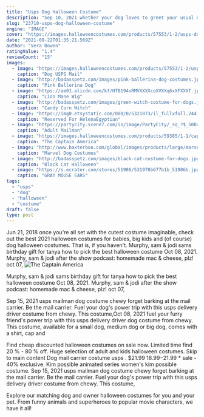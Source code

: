 ```yaml
---
title: "Usps Dog Halloween Costume"
description: "Sep 10, 2021 whether your dog loves to greet your usual delivery driver or has a whole thing against the person, this funny dog costume is an appropriate choice. (there's also a dog usps costume"
slug: "23710-usps-dog-halloween-costume"
engine: "IMAGE"
cover: "https://images.halloweencostumes.com/products/57553/1-2/usps-dog-mail-carrier-costume.jpg"
date: "2021-09-22T01:35:21.569Z"
author: "Vera Bowen"
ratingValue: "1.4"
reviewCount: "15"
images:
  - image: "https://images.halloweencostumes.com/products/57553/1-2/usps-dog-mail-carrier-costume.jpg"
    caption: "Dog USPS Mail"
  - image: "http://badasspetz.com/images/pink-ballerina-dog-costumes.jpg"
    caption: "Pink Ballerina Dog"
  - image: "https://ae01.alicdn.com/kf/HTB194vRMVXXXXcoXVXXq6xXFXXXT.jpg"
    caption: "Lion Mane Wig"
  - image: "http://badasspetz.com/images/green-witch-costume-for-dogs.jpg"
    caption: "Candy Corn Witch"
  - image: "https://img0.etsystatic.com/000/0/5321873/il_fullxfull.244718504.jpg"
    caption: "Reserved For HelenaEgyptian"
  - image: "https://partycity.scene7.com/is/image/PartyCity/_sq_?$_500x500_$&$product=PartyCity/793120_full"
    caption: "Adult Mailman"
  - image: "https://images.halloweencostumes.com/products/59385/1-1/captain-america-pet-costume.jpg"
    caption: "The Captain America"
  - image: "http://www.baxterboo.com/global/images/products/large/marvel-captain-america-dog-costume-1.jpg"
    caption: "Marvel Dog Costumes"
  - image: "http://badasspetz.com/images/black-cat-costume-for-dogs.jpg"
    caption: "Black Cat Halloween"
  - image: "https://s.ecrater.com/stores/51986/531978b677b1b_51986b.jpg"
    caption: "GRAY MOUSE EARS"
tags:
  - "usps"
  - "dog"
  - "halloween"
  - "costume"
draft: false
type: post
---
```


Jun 21, 2018 once you're all set with the cutest costume imaginable, check out the best 2021 halloween costumes for babies, big kids and (of course) dog halloween costumes. That is, if you haven't. Murphy, sam & jodi sams birthday gift for tanya  how to pick the best halloween costume  Oct 08, 2021. Murphy, sam & jodi after the show podcast: homemade mac & cheese, plz! oct 07,
![The Captain America](https://images.halloweencostumes.com/products/59385/1-1/captain-america-pet-costume.jpg "The Captain America")

Murphy, sam &amp; jodi sams birthday gift for tanya  how to pick the best halloween costume  Oct 08, 2021. Murphy, sam &amp; jodi after the show podcast: homemade mac &amp; cheese, plz! oct 07,
<!--inArticleAds-->

<!--galleryOne-->

Sep 15, 2021 usps mailman dog costume chewy forget barking at the mail carrier. Be the mail carrier. Fuel your dog's power trip with this usps delivery driver costume from chewy. This costume,Oct 08, 2021 fuel your furry friend's power trip with this usps delivery driver dog costume from chewy. This costume, available for a small dog, medium dog or big dog, comes with a shirt, cap and
<!--inArticleAds-->

<!--galleryTwo-->

Find cheap discounted halloween costumes on sale now. Limited time find 20 % - 80 % off. Huge selection of adult and kids halloween costumes. Skip to main content  Dog mail carrier costume usps . $21.99 $18.99-$21.99 * sale - 40% exclusive. Kim possible animated series women's kim possible costume. Sep 15, 2021 usps mailman dog costume chewy forget barking at the mail carrier. Be the mail carrier. Fuel your dog's power trip with this usps delivery driver costume from chewy. This costume,
<!--galleryThree-->

Explore our matching dog and owner halloween costumes for you and your pet. From funny animals and superheroes to popular movie characters, we have it all!